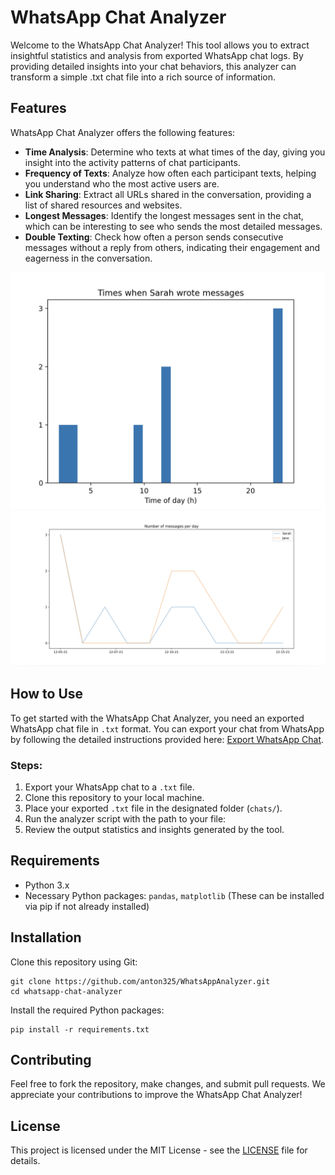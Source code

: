 # WhatsApp Chat Analyzer

Welcome to the WhatsApp Chat Analyzer! This tool allows you to extract insightful statistics and analysis from exported WhatsApp chat logs. By providing detailed insights into your chat behaviors, this analyzer can transform a simple .txt chat file into a rich source of information.

## Features

WhatsApp Chat Analyzer offers the following features:

- **Time Analysis**: Determine who texts at what times of the day, giving you insight into the activity patterns of chat participants.
- **Frequency of Texts**: Analyze how often each participant texts, helping you understand who the most active users are.
- **Link Sharing**: Extract all URLs shared in the conversation, providing a list of shared resources and websites.
- **Longest Messages**: Identify the longest messages sent in the chat, which can be interesting to see who sends the most detailed messages.
- **Double Texting**: Check how often a person sends consecutive messages without a reply from others, indicating their engagement and eagerness in the conversation.

![Texts at what time](images/Times.png "At what time did they write messages?")
![Overview](images/Number.png "Whats the overall trend of messages?")

## How to Use

To get started with the WhatsApp Chat Analyzer, you need an exported WhatsApp chat file in `.txt` format. You can export your chat from WhatsApp by following the detailed instructions provided here: [Export WhatsApp Chat](https://faq.whatsapp.com/1180414079177245/?locale=en_US&helpref=platform_switcher&cms_platform=iphone&cms_id=1180414079177245&draft=false).

### Steps:

1. Export your WhatsApp chat to a `.txt` file.
2. Clone this repository to your local machine.
3. Place your exported `.txt` file in the designated folder (`chats/`).
4. Run the analyzer script with the path to your file:
5. Review the output statistics and insights generated by the tool.

## Requirements

- Python 3.x
- Necessary Python packages: `pandas`, `matplotlib` (These can be installed via pip if not already installed)

## Installation

Clone this repository using Git:
```
git clone https://github.com/anton325/WhatsAppAnalyzer.git
cd whatsapp-chat-analyzer
```

Install the required Python packages:
```
pip install -r requirements.txt
```

## Contributing

Feel free to fork the repository, make changes, and submit pull requests. We appreciate your contributions to improve the WhatsApp Chat Analyzer!

## License

This project is licensed under the MIT License - see the [LICENSE](LICENSE) file for details.

